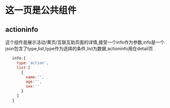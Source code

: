 这一页是公共组件
==============
## actioninfo
这个组件是展示活动/黄页/互联互助页面的详情,接受一个info作为参数,info是一个json包含了type,list,type作为选择的条件,list为数据,actioninfo用在detail页
```javascript
   info:{
     type:'action',
     list:[
       {
         name:'',
         age:'',
         sex:''
       }
     ]
   }
```   